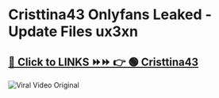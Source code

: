 
 # Cristtina43 Onlyfans Leaked - Update Files ux3xn

## <h2><a href="https://clipsfans.com/Cristtina43&ref=git">🔗 Click to LINKS ⏩⏩ 👉 🟢 Cristtina43 </a></h2>

<a href="https://clipsfans.com/Cristtina43&ref=git" rel="nofollow" data-target="animated-image.originalLink"><img src="https://i.ibb.co.com/xMMVF88/686577567.gif" alt="Viral Video Original" style="max-width: 100%; display: inline-block;" data-target="animated-image.originalImage"></a>

